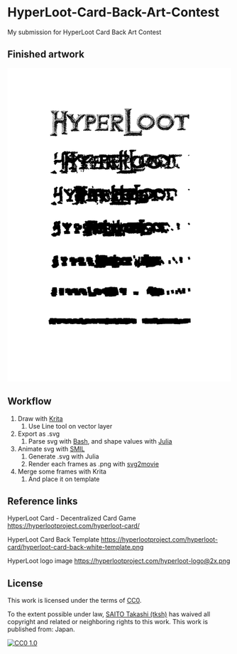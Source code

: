 # HyperLoot-Card-Back-Art-Contest

My submission for HyperLoot Card Back Art Contest

## Finished artwork

![Finished artwork](1050x750_300dpi_002_mergeExportedFrames.png)

## Workflow

1. Draw with [Krita](https://www.krita.org)
   1. Use Line tool on vector layer
2. Export as .svg
   1. Parse svg with [Bash](https://www.gnu.org/software/bash/), and shape values with [Julia](https://julialang.org)
3. Animate svg with [SMIL](https://developer.mozilla.org/en-US/docs/Web/SVG/SVG_animation_with_SMIL)
   1. Generate .svg with Julia
   2. Render each frames as .png with [svg2movie](https://github.com/edi2004/svg2movie)
4. Merge some frames with Krita
   1. And place it on template

## Reference links

HyperLoot Card - Decentralized Card Game
<https://hyperlootproject.com/hyperloot-card/>

HyperLoot Card Back Template
<https://hyperlootproject.com/hyperloot-card/hyperloot-card-back-white-template.png>

HyperLoot logo image
<https://hyperlootproject.com/hyperloot-logo@2x.png>

## License

This work is licensed under the terms of [CC0](LICENSE).

To the extent possible under law, [SAITO Takashi (tksh)](https://github.com/tksh) has waived all copyright and related or neighboring rights to this work. This work is published from: Japan.

[![CC0 1.0](https://licensebuttons.net/p/zero/1.0/88x31.png)](http://creativecommons.org/publicdomain/zero/1.0/)
